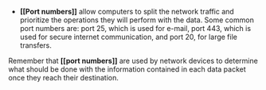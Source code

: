 - **[[Port numbers]]** allow computers to split the network traffic and prioritize the operations they will perform with the data. Some common port numbers are: port 25, which is used for e-mail, port 443, which is used for secure internet communication, and port 20, for large file transfers.

Remember that **[[port numbers]]** are used by network devices to determine what should be done with the information contained in each data packet once they reach their destination.
